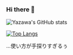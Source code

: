 ### Hi there 👋

![Yazawa's GitHub stats](https://github-readme-stats.vercel.app/api?username=YazawaKenichi&show_icons=true)
<!--ナニコレ[![Readme Card](https://github-readme-stats.vercel.app/api/pin/?username=YazawaKenichi&repo=github-readme-stats)](https://github.com/anuraghazra/github-readme-stats)-->
[![Top Langs](https://github-readme-stats.vercel.app/api/top-langs/?username=YazawaKenichi&langs_count=10)](https://github.com/anuraghazra/github-readme-stats&hide_border=true)
<!--[![YazawaKenichi's wakatime stats](https://github-readme-stats.vercel.app/api/wakatime?username=YazawaKenichi)](https://github.com/anuraghazra/github-readme-stats)-->

...使い方が手探りすぎるぅ

<!--**YazawaKenichi/YazawaKenichi** is a ✨ _special_ ✨ repository because its `README.md` (this file) appears on your GitHub profile.

Here are some ideas to get you started:

- 🔭 I’m currently working on ...
- 🌱 I’m currently learning ...
- 👯 I’m looking to collaborate on ...
- 🤔 I’m looking for help with ...
- 💬 Ask me about ...
- 📫 How to reach me: ...
- 😄 Pronouns: ...
- ⚡ Fun fact: ...
-->
